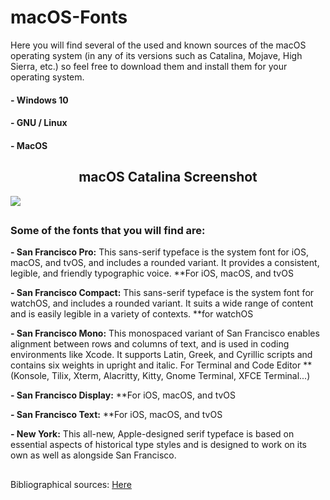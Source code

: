 # macOS-Fonts

Here you will find several of the used and known sources of the macOS operating system (in any of its versions such as Catalina, Mojave, High Sierra, etc.) so feel free to download them and install them for your operating system.

#### - Windows 10
#### - GNU / Linux
#### - MacOS 

<h2 align="center">macOS Catalina Screenshot </h2>

</div>
<img src="https://github.com/Hblanqueto/macOS-Fonts/blob/master/Images/116099373_581360365844537_4144760099203696087_n.png" align="center">

<br>

<h2 align="center"></h2>

### Some of the fonts that you will find are:

**- San Francisco Pro:** This sans-serif typeface is the system font for iOS, macOS, and tvOS, and includes a rounded variant. It provides a consistent, legible, and friendly typographic voice. **For iOS, macOS, and tvOS

**- San Francisco Compact:** This sans-serif typeface is the system font for watchOS, and includes a rounded variant. It suits a wide range of content and is easily legible in a variety of contexts. **for watchOS

**- San Francisco Mono:** This monospaced variant of San Francisco enables alignment between rows and columns of text, and is used in coding environments like Xcode. It supports Latin, Greek, and Cyrillic scripts and contains six weights in upright and italic. For Terminal and Code Editor **(Konsole, Tilix, Xterm, Alacritty, Kitty, Gnome Terminal, XFCE Terminal...) 

**- San Francisco Display:** **For iOS, macOS, and tvOS

**- San Francisco Text:** **For iOS, macOS, and tvOS

**- New York:** This all-new, Apple-designed serif typeface is based on essential aspects of historical type styles and is designed to work on its own as well as alongside San Francisco.

<h2 align="center"></h2>
Bibliographical sources: <a href="https://developer.apple.com/fonts/">Here</a>
